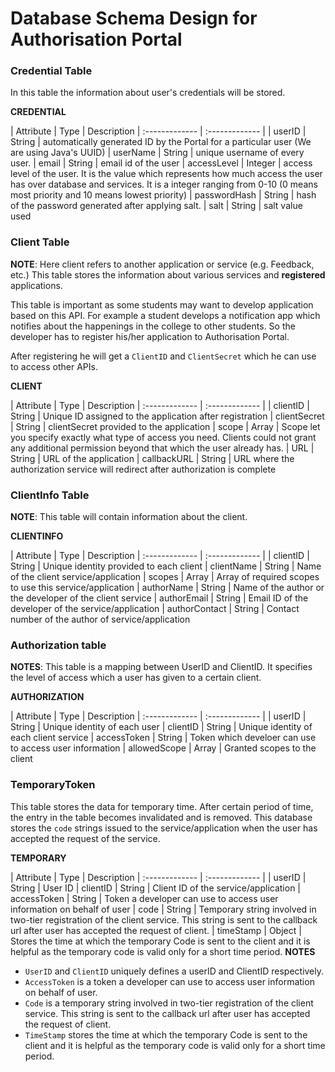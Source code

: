 # Database Schema Design for Authorisation Portal

### Credential Table
In this table the information about user's credentials will be stored.


**CREDENTIAL**

| Attribute | Type     | Description
| :------------- | :------------- |
| userID    | String | automatically generated ID by the Portal for a particular user (We are using Java's UUID)
| userName  | String | unique username of every user.
| email     | String | email id of the user
| accessLevel | Integer | access level of the user. It is the value which represents how much access the user has over database and services. It is a integer ranging from 0-10 (0 means most priority and 10 means lowest priority)
| passwordHash | String | hash of the password generated after applying salt.
| salt  | String | salt value used

### Client Table
**NOTE**: Here client refers to another application or service (e.g. Feedback, etc.)
This table stores the information about various services and **registered** applications.

This table is important as some students may want to develop application based on this API. For example a student develops a notification app which notifies about the happenings in the college to other students. So the developer has to register his/her application to Authorisation Portal.

After registering he will get a `ClientID` and `ClientSecret` which he can use to access other APIs.


**CLIENT**

| Attribute | Type | Description
| :------------- | :------------- |
| clientID  | String | Unique ID assigned to the application after registration
| clientSecret | String | clientSecret provided to the application
| scope | Array | Scope let you specify exactly what type of access you need. Clients could not grant any additional permission beyond that which the user already has.
| URL   | String | URL of the application
| callbackURL | String | URL where the authorization service will redirect after authorization is complete

### ClientInfo Table
**NOTE**: This table will contain information about the client.

**CLIENTINFO**

| Attribute | Type | Description
| :------------- | :------------- |
| clientID | String       | Unique identity provided to each client
| clientName | String | Name of the client service/application
| scopes | Array | Array of required scopes to use this service/application
| authorName | String | Name of the author or the developer of the client service
| authorEmail | String | Email ID of the developer of the service/application
| authorContact | String | Contact number of the author of service/application

### Authorization table
**NOTES**: This table is a mapping between UserID and ClientID. It specifies the level of access which a user has given to a certain client.

**AUTHORIZATION**

| Attribute | Type | Description
| :------------- | :------------- |
| userID       | String | Unique identity of each user
| clientID    | String | Unique identity of each client service
| accessToken | String | Token which develoer can use to access user information
| allowedScope | Array | Granted scopes to the client

### TemporaryToken

This table stores the data for temporary time. After certain period of time, the entry in the table becomes invalidated and is removed. This database stores the `code` strings issued to the service/application when the user has accepted the request of the service.

**TEMPORARY**

| Attribute  | Type | Description
| :------------- | :------------- |
| userID | String | User ID
| clientID | String | Client ID of the service/application
| accessToken | String | Token a developer can use to access user information on behalf of user
| code | String | Temporary string involved in two-tier registration of the client service. This string is sent to the callback url after user has accepted the request of client.
| timeStamp | Object | Stores the time at which the temporary Code is sent to the client and it is helpful as the temporary code is valid only for a short time period.
  **NOTES**
  + `UserID` and `ClientID` uniquely defines a userID and ClientID respectively.
  + `AccessToken` is a token a developer can use to access user information on behalf of user.
  + `Code` is a temporary string involved in two-tier registration of the client service. This string is sent to the callback url after user has accepted the request of client.
  + `TimeStamp` stores the time at which the temporary Code is sent to the client and it is helpful as the temporary code is valid only for a short time period.

